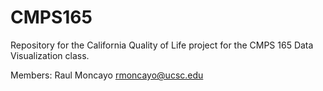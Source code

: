 # CMPS165
Repository for the California Quality of Life project for the CMPS 165
Data Visualization class.

Members:
Raul Moncayo rmoncayo@ucsc.edu